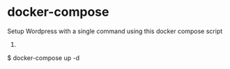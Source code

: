 # docker-compose
Setup Wordpress with a single command using this docker compose script

1. 
$ docker-compose up -d
